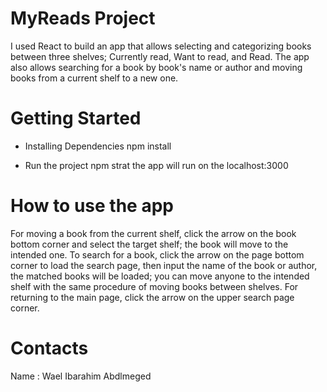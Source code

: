 # MyReads Project
I used React to build an app that allows selecting and categorizing books between three shelves; Currently read, Want to read, and Read. The app also allows searching for a book by book's name or author and moving books from a current shelf to a new one.

# Getting Started
  * Installing Dependencies
         npm install 

  * Run the project
         npm  strat 
    the app will run on the localhost:3000

# How to use the app
For moving a book from the current shelf, click the arrow on the book bottom corner and select the target shelf; the book will move to the intended one.
To search for a book, click the arrow on the page bottom corner to load the search page, then input the name of the book or author, the matched books will be loaded; you can move anyone to the intended shelf with the same procedure of moving books between shelves.
For returning to the main page, click the arrow on the upper search page corner.

# Contacts
Name   : Wael Ibarahim Abdlmeged


